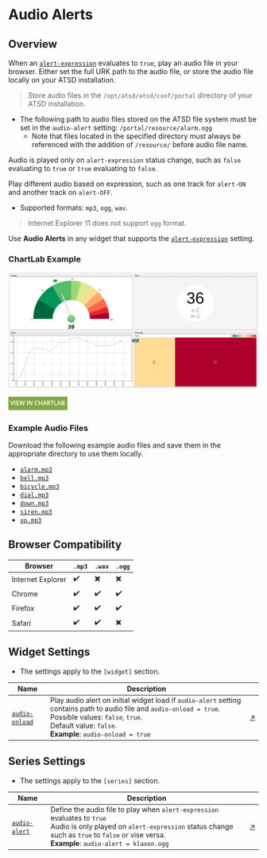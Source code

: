 # Audio Alerts

## Overview

When an [`alert-expression`](../syntax/alert-expression.md) evaluates to `true`, play an audio file in your browser. Either set the full URK path to the audio file, or store the  audio file locally on your ATSD installation.

> Store audio files in the `/opt/atsd/atsd/conf/portal` directory of your ATSD installation.

* The following path to audio files stored on the ATSD file system must be set in the `audio-alert` setting: `/portal/resource/alarm.ogg`
  * Note that files located in the specified directory must always be referenced with the addition of `/resource/` before audio file name.

Audio is played only on `alert-expression` status change, such as `false` evaluating to `true` or `true` evaluating to `false`.

Play different audio based on expression, such as one track for `alert-ON` and another track on `alert-OFF`.

* Supported formats: `mp3`, `ogg`, `wav`.

> Internet Explorer 11 does not support `ogg` format.

Use **Audio Alerts** in any widget that supports the [`alert-expression`](../widgets/shared/README.md#alert-expression) setting.

### ChartLab Example

![](./images/audio-alert-example.png)

[![](../images/button.png)](https://apps.axibase.com/chartlab/10662e8d#fullscreen)

### Example Audio Files

Download the following example audio files and save them in the appropriate directory to use them locally.

* [`alarm.mp3`](https://apps.axibase.com/chartlab/portal/alarm.mp3)
* [`bell.mp3`](https://apps.axibase.com/chartlab/portal/bell.mp3)
* [`bicycle.mp3`](https://apps.axibase.com/chartlab/portal/bicycle.mp3)
* [`dial.mp3`](https://apps.axibase.com/chartlab/portal/dial.mp3)
* [`down.mp3`](https://apps.axibase.com/chartlab/portal/down.mp3)
* [`siren.mp3`](https://apps.axibase.com/chartlab/portal/siren.mp3)
* [`up.mp3`](https://apps.axibase.com/chartlab/portal/up.mp3)

## Browser Compatibility

Browser | `.mp3` | `.wav` | `.ogg`
--|--|--|--
Internet Explorer | :heavy_check_mark: | :heavy_multiplication_x: | :heavy_multiplication_x:
Chrome | :heavy_check_mark: | :heavy_check_mark: | :heavy_check_mark:
Firefox | :heavy_check_mark: | :heavy_check_mark: | :heavy_check_mark:
Safari | :heavy_check_mark: | :heavy_check_mark: | :heavy_multiplication_x:

## Widget Settings

* The settings apply to the `[widget]` section.

Name | Description | &nbsp;
--|--|--
<a name="audio-onload"></a>[`audio-onload`](#audio-onload) | Play audio alert on initial widget load if `audio-alert` setting contains path to audio file and `audio-onload = true`.<br>Possible values: `false`, `true`.<br>Default value: `false`.<br>**Example**: `audio-onload = true`| [↗](https://apps.axibase.com/chartlab/e46cff68)

## Series Settings

* The settings apply to the `[series]` section.

Name | Description | &nbsp;
--|--|--
<a name="audio-alert"></a>[`audio-alert`](#audio-alert)| Define the audio file to play when `alert-expression` evaluates to `true`<br>Audio is only played on `alert-expression` status change such as `true` to `false` or vise versa.<br>**Example**: `audio-alert = klaxon.ogg` | [↗](https://apps.axibase.com/chartlab/86d105c2)